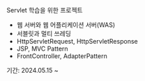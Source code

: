 Servlet 학습을 위한 프로젝트

- 웹 서버와 웹 어플리케이션 서버(WAS)
- 서블릿과 멀티 쓰레딩
- HttpServletRequest, HttpServletResponse
- JSP, MVC Pattern
- FrontController, AdapterPattern

기간: 2024.05.15 ~ 
